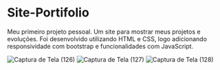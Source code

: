 # Site-Portifolio
Meu primeiro projeto pessoal. Um site para mostrar meus projetos e evoluções.
Foi desenvolvido utilizando HTML e CSS, logo adicionando responsividade com bootstrap e funcionalidades com JavaScript. 


![Captura de Tela (126)](https://user-images.githubusercontent.com/74731108/185007171-a04d3ede-edc5-4a14-a3fc-2eaccd3b7ed2.png)
![Captura de Tela (127)](https://user-images.githubusercontent.com/74731108/185007193-945a3ce3-c6ff-4c93-ac24-7dacf20ad1d3.png)
![Captura de Tela (128)](https://user-images.githubusercontent.com/74731108/185007200-abc7d9b0-1b15-4d39-ad18-c61bf899c192.png)
